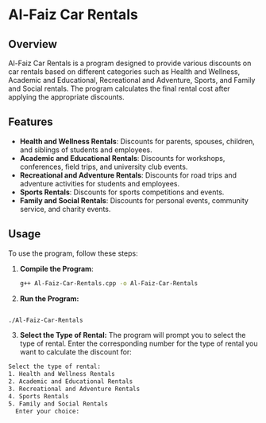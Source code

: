 # Al-Faiz Car Rentals

## Overview

Al-Faiz Car Rentals is a program designed to provide various discounts on car rentals based on different categories such as Health and Wellness, Academic and Educational, Recreational and Adventure, Sports, and Family and Social rentals. The program calculates the final rental cost after applying the appropriate discounts.

## Features

- **Health and Wellness Rentals**: Discounts for parents, spouses, children, and siblings of students and employees.
- **Academic and Educational Rentals**: Discounts for workshops, conferences, field trips, and university club events.
- **Recreational and Adventure Rentals**: Discounts for road trips and adventure activities for students and employees.
- **Sports Rentals**: Discounts for sports competitions and events.
- **Family and Social Rentals**: Discounts for personal events, community service, and charity events.

## Usage

To use the program, follow these steps:

1. **Compile the Program**:
   ```sh
   g++ Al-Faiz-Car-Rentals.cpp -o Al-Faiz-Car-Rentals


   ```
2. **Run the Program:**

```bash

./Al-Faiz-Car-Rentals

```

3. **Select the Type of Rental:** The program will prompt you to select the type of rental. Enter the corresponding number for the type of rental you want to calculate the discount for:

```sh Select the type of rental:
Select the type of rental:
1. Health and Wellness Rentals
2. Academic and Educational Rentals
3. Recreational and Adventure Rentals
4. Sports Rentals
5. Family and Social Rentals
  Enter your choice:
```
